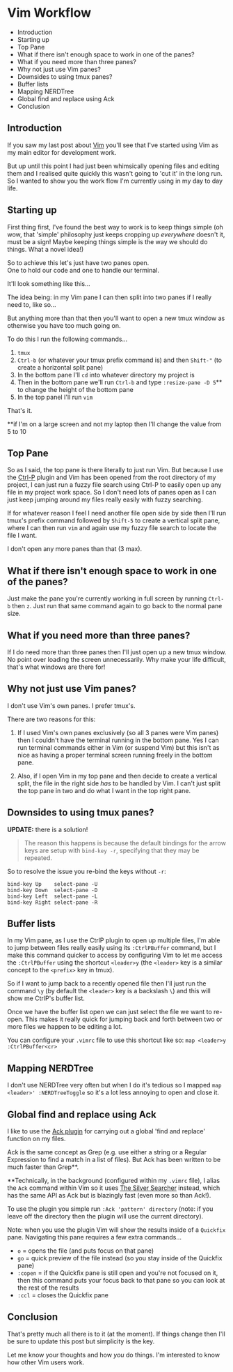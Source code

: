 # Vim Workflow

- Introduction
- Starting up
- Top Pane
- What if there isn't enough space to work in one of the panes?
- What if you need more than three panes?
- Why not just use Vim panes?
- Downsides to using tmux panes?
- Buffer lists
- Mapping NERDTree
- Global find and replace using Ack
- Conclusion

## Introduction

If you saw my last post about [Vim](http://integralist.co.uk/VIM.html) you'll see that I've started using Vim as my main editor for development work.

But up until this point I had just been whimsically opening files and editing them and I realised quite quickly this wasn't going to 'cut it' in the long run. So I wanted to show you the work flow I'm currently using in my day to day life.

## Starting up

First thing first, I've found the best way to work is to keep things simple (oh wow, that 'simple' philosophy just keeps cropping up *everywhere* doesn't it, must be a sign! Maybe keeping things simple is the way we should do things. What a novel idea!)

So to achieve this let's just have two panes open.  
One to hold our code and one to handle our terminal.

It'll look something like this…

<div class="delayed-image-load" data-src="/images/generated/Vim-TwoPane-1024.png" data-width="1024"></div>

The idea being: in my Vim pane I can then split into two panes if I really need to, like so…

<div class="delayed-image-load" data-src="/images/generated/Vim-ThreePane-1024.png" data-width="1024"></div>

But anything more than that then you'll want to open a new tmux window as otherwise you have too much going on.

To do this I run the following commands…

1. `tmux`
2. `Ctrl-b` (or whatever your tmux prefix command is) and then `Shift-"` (to create a horizontal split pane)
3. In the bottom pane I'll `cd` into whatever directory my project is
4. Then in the bottom pane we'll run `Ctrl-b` and type `:resize-pane -D 5`** to change the height of the bottom pane
5. In the top panel I'll run `vim`

That's it.

**if I'm on a large screen and not my laptop then I'll change the value from 5 to 10

## Top Pane

So as I said, the top pane is there literally to just run Vim. But because I use the [Ctrl-P](https://github.com/kien/ctrlp.vim) plugin and Vim has been opened from the root directory of my project, I can just run a fuzzy file search using Ctrl-P to easily open up any file in my project work space. So I don't need lots of panes open as I can just keep jumping around my files really easily with fuzzy searching.

If for whatever reason I feel I need another file open side by side then I'll run tmux's prefix command followed by `Shift-5` to create a vertical split pane, where I can then run `vim` and again use my fuzzy file search to locate the file I want.

I don't open any more panes than that (3 max).

## What if there isn't enough space to work in one of the panes?

Just make the pane you're currently working in full screen by running `Ctrl-b` then `z`. Just run that same command again to go back to the normal pane size.

## What if you need more than three panes?

If I do need more than three panes then I'll just open up a new tmux window. No point over loading the screen unnecessarily. Why make your life difficult, that's what windows are there for!

## Why not just use Vim panes?

I don't use Vim's own panes. I prefer tmux's. 

There are two reasons for this:

1. If I used Vim's own panes exclusively (so all 3 panes were Vim panes) then I couldn't have the terminal running in the bottom pane. Yes I can run terminal commands either in Vim (or suspend Vim) but this isn't as nice as having a proper terminal screen running freely in the bottom pane.

2. Also, if I open Vim in my top pane and then decide to create a vertical split, the file in the right side *has* to be handled by Vim. I can't just split the top pane in two and do what I want in the top right pane.

## Downsides to using tmux panes?

**UPDATE:** there is a solution!

> The reason this happens is because the default bindings for the arrow keys are setup with `bind-key -r`, specifying that they may be repeated.

So to resolve the issue you re-bind the keys without `-r`:

<!--language-ini-->

    bind-key Up    select-pane -U
    bind-key Down  select-pane -D
    bind-key Left  select-pane -L
    bind-key Right select-pane -R

## Buffer lists

In my Vim pane, as I use the CtrlP plugin to open up multiple files, I'm able to jump between files really easily using its `:CtrlPBuffer` command, but I make this command quicker to access by configuring Vim to let me access the `:CtrlPBuffer` using the shortcut `<leader>y` (the `<leader>` key is a similar concept to the `<prefix>` key in tmux).

So if I want to jump back to a recently opened file then I'll just run the command `\y` (by default the `<leader>` key is a backslash `\`) and this will show me CtrlP's buffer list.

Once we have the buffer list open we can just select the file we want to re-open. This makes it really quick for jumping back and forth between two or more files we happen to be editing a lot.

You can configure your `.vimrc` file to use this shortcut like so: `map <leader>y :CtrlPBuffer<cr>`

## Mapping NERDTree

I don't use NERDTree very often but when I do it's tedious so I mapped `map <leader>' :NERDTreeToggle` so it's a lot less annoying to open and close it.

## Global find and replace using Ack

I like to use the [Ack plugin](https://github.com/mileszs/ack.vim) for carrying out a global 'find and replace' function on my files.

Ack is the same concept as Grep (e.g. use either a string or a Regular Expression to find a match in a list of files). But Ack has been written to be much faster than Grep**.

**Technically, in the background (configured within my `.vimrc` file), I alias the `Ack` command within Vim so it uses [The Silver Searcher](https://github.com/ggreer/the_silver_searcher) instead, which has the same API as Ack but is blazingly fast (even more so than Ack!).

To use the plugin you simple run `:Ack 'pattern' directory` (note: if you leave off the directory then the plugin will use the current directory).

Note: when you use the plugin Vim will show the results inside of a `Quickfix` pane. Navigating this pane requires a few extra commands…

- `o` = opens the file (and puts focus on that pane)
- `go` = quick preview of the file instead (so you stay inside of the Quickfix pane)
- `:copen` = if the Quickfix pane is still open and you're not focused on it, then this command puts your focus back to that pane so you can look at the rest of the results
- `:ccl` = closes the Quickfix pane

## Conclusion

That's pretty much all there is to it (at the moment). If things change then I'll be sure to update this post but simplicity is the key.

Let me know your thoughts and how *you* do things. I'm interested to know how other Vim users work.
